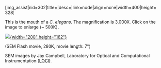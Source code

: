 \[img\_assist\|nid=302\|title=\|desc=\|link=node\|align=none\|width=400\|height=328\]

This is the mouth of a *C. elegans*. The magnification is 3,000X. Click
on the image to enlarge (\~ 500K).

[![](/files/worm/SEMSwf.jpg){width="200"
height="162"}](/files/worm/SEM.swf)

(SEM Flash movie, 280K, movie length: 7\")

SEM images by Jay Campbell, Laboratory for Optical and Computational
Instrumentation ([LOCI](http://loci.wisc.edu/)).
